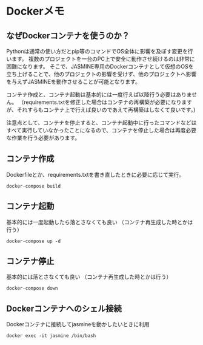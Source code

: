 # Dockerメモ

## なぜDockerコンテナを使うのか？

Pythonは通常の使い方だとpip等のコマンドでOS全体に影響を及ぼす変更を行います。
複数のプロジェクトを一台のPC上で安全に動作させ続けるのは非常に困難になります。
そこで、JASMINE専用のDockerコンテナとして仮想のOSを立ち上げることで、他のプロジェクトの影響を受けず、他のプロジェクトへ影響を与えずJASMINEを動作させることが可能となります。

コンテナ作成と、コンテナ起動は基本的には一度行えば以降行う必要はありません。
（requirements.txtを修正した場合はコンテナの再構築が必要になりますが、それすらもコンテナ上で行えば良いのであえて再構築はしなくて良いです。)

注意点として、コンテナを停止すると、コンテナ起動中に行ったコマンドなどはすべて実行していなかったことになるので、コンテナを停止した場合は再度必要な作業を行う必要があります。


## コンテナ作成
Dockerfileとか、requirements.txtを書き直したときに必要に応じて実行。

```docker-compose build```


## コンテナ起動
基本的には一度起動したら落とさなくても良い
（コンテナ再生成した時とかは行う）

``docker-compose up -d``

## コンテナ停止
基本的には落とさなくても良い
（コンテナ再生成した時とかは行う）

``docker-compose down``

## Dockerコンテナへのシェル接続
Dockerコンテナに接続してjasmineを動かしたいときに利用

``docker exec -it jasmine /bin/bash``
